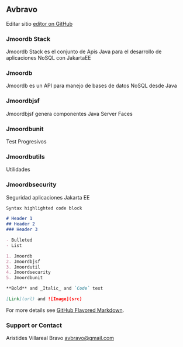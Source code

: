 ## Avbravo

Editar sitio [editor on GitHub](https://github.com/avbravo/avbravo.github.io/edit/master/README.md) 


### Jmoordb Stack

Jmoordb Stack es el conjunto de Apis Java para el desarrollo de aplicaciones NoSQL con JakartaEE

### Jmoordb 

Jmoordb es un API para manejo de bases de datos NoSQL desde Java

### Jmoordbjsf

Jmoordbjsf genera componentes Java Server Faces

### Jmoordbunit

Test Progresivos

### Jmoordbutils

Utilidades

### Jmoordbsecurity

Seguridad aplicaciones Jakarta EE




```markdown
Syntax highlighted code block

# Header 1
## Header 2
### Header 3

- Bulleted
- List

1. Jmoordb
2. Jmoordbjsf
3. Jmoordutil
4. Jmoordsecurity
5. Jmoordbunit

**Bold** and _Italic_ and `Code` text

[Link](url) and ![Image](src)
```

For more details see [GitHub Flavored Markdown](https://guides.github.com/features/mastering-markdown/).


### Support or Contact

Aristides Villareal Bravo [avbravo@gmail.com](avbravo@gmail.com) 
